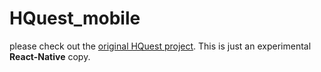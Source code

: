 # HQuest_mobile

please check out the [original HQuest project](https://github.com/zenVentzi/HQuest). This is just an experimental **React-Native** copy.
